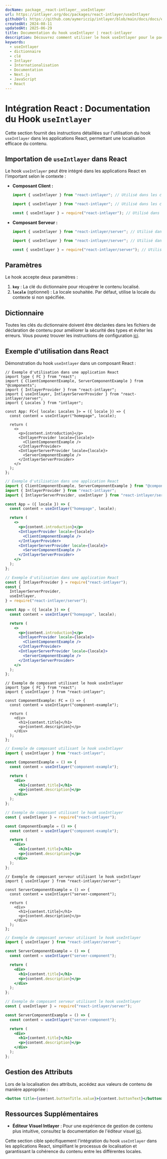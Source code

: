```yaml
---
docName: package__react-intlayer__useIntlayer
url: https://intlayer.org/doc/packages/react-intlayer/useIntlayer
githubUrl: https://github.com/aymericzip/intlayer/blob/main/docs/docs/en/packages/react-intlayer/useIntlayer.md
createdAt: 2024-08-11
updatedAt: 2025-06-29
title: Documentation du hook useIntlayer | react-intlayer
description: Découvrez comment utiliser le hook useIntlayer pour le package react-intlayer
keywords:
  - useIntlayer
  - dictionnaire
  - clé
  - Intlayer
  - Internationalisation
  - Documentation
  - Next.js
  - JavaScript
  - React
---
```


# Intégration React : Documentation du Hook `useIntlayer`

Cette section fournit des instructions détaillées sur l'utilisation du hook `useIntlayer` dans les applications React, permettant une localisation efficace du contenu.

## Importation de `useIntlayer` dans React

Le hook `useIntlayer` peut être intégré dans les applications React en l'important selon le contexte :

- **Composant Client :**

  ```typescript codeFormat="typescript"
  import { useIntlayer } from "react-intlayer"; // Utilisé dans les composants React côté client
  ```

  ```javascript codeFormat="esm"
  import { useIntlayer } from "react-intlayer"; // Utilisé dans les composants React côté client
  ```

  ```javascript codeFormat="commonjs"
  const { useIntlayer } = require("react-intlayer"); // Utilisé dans les composants React côté client
  ```

- **Composant Serveur :**

  ```typescript codeFormat="commonjs"
  import { useIntlayer } from "react-intlayer/server"; // Utilisé dans les composants React côté serveur
  ```

  ```javascript codeFormat="esm"
  import { useIntlayer } from "react-intlayer/server"; // Utilisé dans les composants React côté serveur
  ```

  ```javascript codeFormat="commonjs"
  const { useIntlayer } = require("react-intlayer/server"); // Utilisé dans les composants React côté serveur
  ```

## Paramètres

Le hook accepte deux paramètres :

1. **`key`** : La clé du dictionnaire pour récupérer le contenu localisé.
2. **`locale`** (optionnel) : La locale souhaitée. Par défaut, utilise la locale du contexte si non spécifiée.

## Dictionnaire

Toutes les clés du dictionnaire doivent être déclarées dans les fichiers de déclaration de contenu pour améliorer la sécurité des types et éviter les erreurs. Vous pouvez trouver les instructions de configuration [ici](https://github.com/aymericzip/intlayer/blob/main/docs/docs/fr/dictionary/get_started.md).

## Exemple d'utilisation dans React

Démonstration du hook `useIntlayer` dans un composant React :

```tsx fileName="src/app.tsx" codeFormat="typescript"
// Exemple d'utilisation dans une application React
import type { FC } from "react";
import { ClientComponentExample, ServerComponentExample } from "@components";
import { IntlayerProvider } from "react-intlayer";
import { useIntlayer, IntlayerServerProvider } from "react-intlayer/server";
import { Locales } from "intlayer";

const App: FC<{ locale: Locales }> = ({ locale }) => {
  const content = useIntlayer("homepage", locale);

  return (
    <>
      <p>{content.introduction}</p>
      <IntlayerProvider locale={locale}>
        <ClientComponentExample />
      </IntlayerProvider>
      <IntlayerServerProvider locale={locale}>
        <ServerComponentExample />
      </IntlayerServerProvider>
    </>
  );
};
```

```jsx fileName="src/app.mjx" codeFormat="esm"
// Exemple d'utilisation dans une application React
import { ClientComponentExample, ServerComponentExample } from "@components";
import { IntlayerProvider } from "react-intlayer";
import { IntlayerServerProvider, useIntlayer } from "react-intlayer/server";

const App = ({ locale }) => {
  const content = useIntlayer("homepage", locale);

  return (
    <>
      <p>{content.introduction}</p>
      <IntlayerProvider locale={locale}>
        <ClientComponentExample />
      </IntlayerProvider>
      <IntlayerServerProvider locale={locale}>
        <ServerComponentExample />
      </IntlayerServerProvider>
    </>
  );
};
```

```jsx fileName="src/app.csx" codeFormat="commonjs"
// Exemple d'utilisation dans une application React
const { IntlayerProvider } = require("react-intlayer");
const {
  IntlayerServerProvider,
  useIntlayer,
} = require("react-intlayer/server");

const App = ({ locale }) => {
  const content = useIntlayer("homepage", locale);

  return (
    <>
      <p>{content.introduction}</p>
      <IntlayerProvider locale={locale}>
        <ClientComponentExample />
      </IntlayerProvider>
      <IntlayerServerProvider locale={locale}>
        <ServerComponentExample />
      </IntlayerServerProvider>
    </>
  );
};
```

```tsx fileName="src/components/ComponentExample.tsx" codeFormat="typescript"
// Exemple de composant utilisant le hook useIntlayer
import type { FC } from "react";
import { useIntlayer } from "react-intlayer";

const ComponentExample: FC = () => {
  const content = useIntlayer("component-example");

  return (
    <div>
      <h1>{content.title}</h1>
      <p>{content.description}</p>
    </div>
  );
};
```

```jsx fileName="src/components/ComponentExample.mjx" codeFormat="esm"
// Exemple de composant utilisant le hook useIntlayer
import { useIntlayer } from "react-intlayer";

const ComponentExample = () => {
  const content = useIntlayer("component-example");

  return (
    <div>
      <h1>{content.title}</h1>
      <p>{content.description}</p>
    </div>
  );
};
```

```jsx fileName="src/components/ComponentExample.csx" codeFormat="commonjs"
// Exemple de composant utilisant le hook useIntlayer
const { useIntlayer } = require("react-intlayer");

const ComponentExample = () => {
  const content = useIntlayer("component-example");

  return (
    <div>
      <h1>{content.title}</h1>
      <p>{content.description}</p>
    </div>
  );
};
```

```tsx fileName="src/components/ServerComponentExample.tsx" codeFormat="typescript"
// Exemple de composant serveur utilisant le hook useIntlayer
import { useIntlayer } from "react-intlayer/server";

const ServerComponentExample = () => {
  const content = useIntlayer("server-component");

  return (
    <div>
      <h1>{content.title}</h1>
      <p>{content.description}</p>
    </div>
  );
};
```

```jsx fileName="src/components/ServerComponentExample.mjx" codeFormat="esm"
// Exemple de composant serveur utilisant le hook useIntlayer
import { useIntlayer } from "react-intlayer/server";

const ServerComponentExample = () => {
  const content = useIntlayer("server-component");

  return (
    <div>
      <h1>{content.title}</h1>
      <p>{content.description}</p>
    </div>
  );
};
```

```jsx fileName="src/components/ServerComponentExample.csx" codeFormat="commonjs"
// Exemple de composant serveur utilisant le hook useIntlayer
const { useIntlayer } = require("react-intlayer/server");

const ServerComponentExample = () => {
  const content = useIntlayer("server-component");

  return (
    <div>
      <h1>{content.title}</h1>
      <p>{content.description}</p>
    </div>
  );
};
```

## Gestion des Attributs

Lors de la localisation des attributs, accédez aux valeurs de contenu de manière appropriée :

```jsx
<button title={content.buttonTitle.value}>{content.buttonText}</button>
```

## Ressources Supplémentaires

- **Éditeur Visuel Intlayer** : Pour une expérience de gestion de contenu plus intuitive, consultez la documentation de l'éditeur visuel [ici](https://github.com/aymericzip/intlayer/blob/main/docs/docs/fr/intlayer_visual_editor.md).

Cette section cible spécifiquement l'intégration du hook `useIntlayer` dans les applications React, simplifiant le processus de localisation et garantissant la cohérence du contenu entre les différentes locales.
